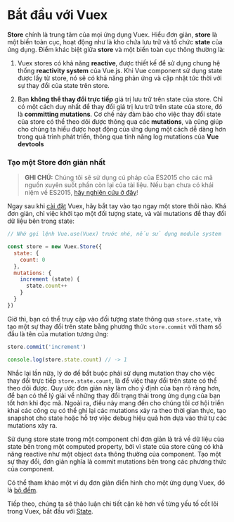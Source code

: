 # Bắt đầu với Vuex

**Store** chính là trung tâm của mọi ứng dụng Vuex. Hiểu đơn giản, **store** là một biến toàn cục, hoạt động như là kho chứa lưu trữ và tổ chức **state** của ứng dụng. Điểm khác biệt giữa **store** và một biến toàn cục thông thường là:

1. Vuex stores có khả năng **reactive**, được thiết kế để sử dụng chung hệ thống **reactivity system** của Vue.js. Khi Vue component sử dụng state được lấy từ store, nó sẽ có khả năng phản ứng và cập nhật tức thời với sự thay đổi của state trên store.

2. Bạn **không thể thay đổi trực tiếp** giá trị lưu trữ trên state của store. Chỉ có một cách duy nhất để thay đổi giá trị lưu trữ trên state của store, đó là **committing mutations**. Cơ chế này đảm bảo cho việc thay đổi state của store có thể theo dõi được thông qua các **mutations**, và cũng giúp cho chúng ta hiểu được hoạt động của ứng dụng một cách dễ dàng hơn trong quá trình phát triển, thông qua tính năng log mutations của **Vue devtools**

### Tạo một Store đơn giản nhất

> **GHI CHÚ:** Chúng tôi sẽ sử dụng cú pháp của ES2015 cho các mã nguồn xuyên suốt phần còn lại của tài liệu. Nếu bạn chưa có khái niệm về ES2015, [hãy nghiên cứu ở đây](https://babeljs.io/docs/learn-es2015/)!

Ngay sau khi [cài đặt](installation.md) Vuex, hãy bắt tay vào tạo ngay một store thôi nào. Khá đơn giản, chỉ việc khởi tạo một đối tượng state, và vài mutations để thay đổi dữ liệu bên trong state:

``` js
// Nhớ gọi lệnh Vue.use(Vuex) trước nhé, nếu sử dụng module system

const store = new Vuex.Store({
  state: {
    count: 0
  },
  mutations: {
    increment (state) {
      state.count++
    }
  }
})
```

Giờ thì, bạn có thể truy cập vào đối tượng state thông qua `store.state`, và tạo một sự thay đổi trên state bằng phương thức `store.commit` với tham số đầu là tên của mutation tương ứng:

``` js
store.commit('increment')

console.log(store.state.count) // -> 1
```

Nhắc lại lần nữa, lý do để bắt buộc phải sử dụng mutation thay cho việc thay đổi trực tiếp `store.state.count`, là để việc thay đổi trên state có thể theo dõi được. Quy ước đơn giản này làm cho ý định của bạn rõ ràng hơn, để bạn có thể lý giải về những thay đổi trạng thái trong ứng dụng của bạn tốt hơn khi đọc mã. Ngoài ra, điều này mang đến cho chúng tôi cơ hội triển khai các công cụ có thể ghi lại các mutations xảy ra theo thời gian thực, tạo snapshot cho state hoặc hỗ trợ việc debug hiệu quả hơn dựa vào thứ tự các mutations xảy ra.

Sử dụng store state trong một component chỉ đơn giản là trả về dữ liệu của state bên trong một computed property, bởi vì state của store cũng có khả năng reactive như một object `data` thông thường của component. Tạo một sự thay đổi, đơn giản nghĩa là commit mutations bên trong các phương thức của component.

Có thể tham khảo một ví dụ đơn giản điển hình cho một ứng dụng Vuex, đó là [bộ đếm](https://jsfiddle.net/n9jmu5v7/1269/).

Tiếp theo, chúng ta sẽ thảo luận chi tiết cặn kẽ hơn về từng yếu tố cốt lõi trong Vuex, bắt đầu với [State](state.md).
